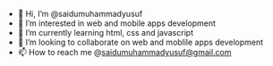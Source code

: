 - 👋 Hi, I’m @saidumuhammadyusuf
- 👀 I’m interested in web and mobile apps development
- 🌱 I’m currently learning html, css and javascript
- 💞️ I’m looking to collaborate on web and moblile apps development
- 📫 How to reach me @saidumuhammadyusuf@gmail.com

<!---
saidumuhammadyusuf/saidumuhammadyusuf is a ✨ special ✨ repository because its `README.md` (this file) appears on your GitHub profile.
You can click the Preview link to take a look at your changes.
--->
